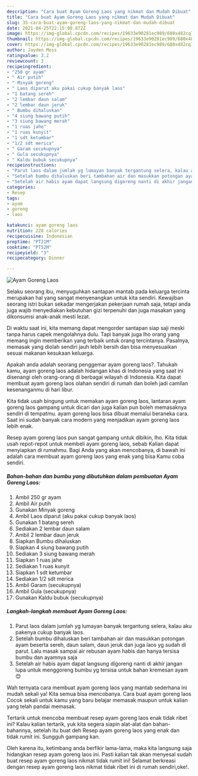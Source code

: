 ```yaml
---
description: "Cara buat Ayam Goreng Laos yang nikmat dan Mudah Dibuat"
title: "Cara buat Ayam Goreng Laos yang nikmat dan Mudah Dibuat"
slug: 35-cara-buat-ayam-goreng-laos-yang-nikmat-dan-mudah-dibuat
date: 2021-04-25T22:15:00.872Z
image: https://img-global.cpcdn.com/recipes/19633e90281ec989/680x482cq70/ayam-goreng-laos-foto-resep-utama.jpg
thumbnail: https://img-global.cpcdn.com/recipes/19633e90281ec989/680x482cq70/ayam-goreng-laos-foto-resep-utama.jpg
cover: https://img-global.cpcdn.com/recipes/19633e90281ec989/680x482cq70/ayam-goreng-laos-foto-resep-utama.jpg
author: Jayden Moss
ratingvalue: 3.2
reviewcount: 3
recipeingredient:
- "250 gr ayam"
- " Air putih"
- " Minyak goreng"
- " Laos diparut aku pakai cukup banyak laos"
- "1 batang sereh"
- "2 lembar daun salam"
- "2 lembar daun jeruk"
- " Bumbu dihaluskan"
- "4 siung bawang putih"
- "3 siung bawang merah"
- "1 ruas jahe"
- "1 ruas kunyit"
- "1 sdt ketumbar"
- "1/2 sdt merica"
- " Garam secukupnya"
- " Gula secukupnya"
- " Kaldu bubuk secukupnya"
recipeinstructions:
- "Parut laos dalam jumlah yg lumayan banyak tergantung selera, kalau aku pakenya cukup banyak laos."
- "Setelah bumbu dihaluskan beri tambahan air dan masukkan potongan ayam beserta sereh, daun salam, daun jeruk dan juga laos yg sudah di parut. Lalu masak sampai air rebusan ayam habis dan hanya tersisa bumbu dan ayamnya saja"
- "Setelah air habis ayam dapat langsung digoreng nanti di akhir jangan lupa untuk menggoreng bumbu yg tersisa untuk bahan kremesan ayam 😊"
categories:
- Resep
tags:
- ayam
- goreng
- laos

katakunci: ayam goreng laos 
nutrition: 228 calories
recipecuisine: Indonesian
preptime: "PT21M"
cooktime: "PT52M"
recipeyield: "3"
recipecategory: Dinner

---
```



![Ayam Goreng Laos](https://img-global.cpcdn.com/recipes/19633e90281ec989/680x482cq70/ayam-goreng-laos-foto-resep-utama.jpg)

Selaku seorang ibu, menyuguhkan santapan mantab pada keluarga tercinta merupakan hal yang sangat menyenangkan untuk kita sendiri. Kewajiban seorang istri bukan sekadar mengerjakan pekerjaan rumah saja, tetapi anda juga wajib menyediakan kebutuhan gizi terpenuhi dan juga masakan yang dikonsumsi anak-anak mesti lezat.

Di waktu  saat ini, kita memang dapat mengorder santapan siap saji meski tanpa harus capek mengolahnya dulu. Tapi banyak juga lho orang yang memang ingin memberikan yang terbaik untuk orang tercintanya. Pasalnya, memasak yang diolah sendiri jauh lebih bersih dan bisa menyesuaikan sesuai makanan kesukaan keluarga. 



Apakah anda adalah seorang penggemar ayam goreng laos?. Tahukah kamu, ayam goreng laos adalah hidangan khas di Indonesia yang saat ini disenangi oleh orang-orang di berbagai wilayah di Indonesia. Kita dapat membuat ayam goreng laos olahan sendiri di rumah dan boleh jadi camilan kesenanganmu di hari libur.

Kita tidak usah bingung untuk memakan ayam goreng laos, lantaran ayam goreng laos gampang untuk dicari dan juga kalian pun boleh memasaknya sendiri di tempatmu. ayam goreng laos bisa dibuat memalui beraneka cara. Saat ini sudah banyak cara modern yang menjadikan ayam goreng laos lebih enak.

Resep ayam goreng laos pun sangat gampang untuk dibikin, lho. Kita tidak usah repot-repot untuk membeli ayam goreng laos, sebab Kalian dapat menyiapkan di rumahmu. Bagi Anda yang akan mencobanya, di bawah ini adalah cara membuat ayam goreng laos yang enak yang bisa Kamu coba sendiri.

<!--inarticleads1-->

##### Bahan-bahan dan bumbu yang dibutuhkan dalam pembuatan Ayam Goreng Laos:

1. Ambil 250 gr ayam
1. Ambil  Air putih
1. Gunakan  Minyak goreng
1. Ambil  Laos diparut (aku pakai cukup banyak laos)
1. Gunakan 1 batang sereh
1. Sediakan 2 lembar daun salam
1. Ambil 2 lembar daun jeruk
1. Siapkan  Bumbu dihaluskan
1. Siapkan 4 siung bawang putih
1. Sediakan 3 siung bawang merah
1. Siapkan 1 ruas jahe
1. Sediakan 1 ruas kunyit
1. Siapkan 1 sdt ketumbar
1. Sediakan 1/2 sdt merica
1. Ambil  Garam (secukupnya)
1. Ambil  Gula (secukupnya)
1. Gunakan  Kaldu bubuk (secukupnya)




<!--inarticleads2-->

##### Langkah-langkah membuat Ayam Goreng Laos:

1. Parut laos dalam jumlah yg lumayan banyak tergantung selera, kalau aku pakenya cukup banyak laos.
1. Setelah bumbu dihaluskan beri tambahan air dan masukkan potongan ayam beserta sereh, daun salam, daun jeruk dan juga laos yg sudah di parut. Lalu masak sampai air rebusan ayam habis dan hanya tersisa bumbu dan ayamnya saja
1. Setelah air habis ayam dapat langsung digoreng nanti di akhir jangan lupa untuk menggoreng bumbu yg tersisa untuk bahan kremesan ayam 😊




Wah ternyata cara membuat ayam goreng laos yang mantab sederhana ini mudah sekali ya! Kita semua bisa mencobanya. Cara buat ayam goreng laos Cocok sekali untuk kamu yang baru belajar memasak maupun untuk kalian yang telah pandai memasak.

Tertarik untuk mencoba membuat resep ayam goreng laos enak tidak ribet ini? Kalau kalian tertarik, yuk kita segera siapin alat-alat dan bahan-bahannya, setelah itu buat deh Resep ayam goreng laos yang enak dan tidak rumit ini. Sungguh gampang kan. 

Oleh karena itu, ketimbang anda berfikir lama-lama, maka kita langsung saja hidangkan resep ayam goreng laos ini. Pasti kalian tak akan menyesal sudah buat resep ayam goreng laos nikmat tidak rumit ini! Selamat berkreasi dengan resep ayam goreng laos nikmat tidak ribet ini di rumah sendiri,oke!.

